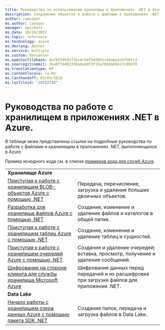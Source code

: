 ```yaml
---
title: Руководства по использованию хранилища в приложениях .NET в Azure
description: Сохранение объектов и работа с файлами в приложениях .NET, выполняющихся в Azure
author: camsoper
ms.author: casoper
manager: wpickett
ms.date: 10/19/2017
ms.topic: reference
ms.technology: azure
ms.devlang: dotnet
ms.service: multiple
ms.custom: devcenter
ms.openlocfilehash: 0a78559541f1bc4c94f94d991c44aee2cbf56fc3
ms.sourcegitcommit: 3ba0ff4463338a0ab0f3f15a7601b89417c06970
ms.translationtype: HT
ms.contentlocale: ru-RU
ms.lasthandoff: 03/05/2018
ms.locfileid: "29752736"
---
```

# <a name="tutorials-for-working-with-storage-in-your-net-apps-on-azure"></a>Руководства по работе с хранилищем в приложениях .NET в Azure.

В таблице ниже представлены ссылки на подробные руководства по работе с файлами и хранилищем в приложениях .NET, выполняющихся в Azure.

Пример исходного кода см. в списке [примеров кода для служб Azure](https://azure.microsoft.com/resources/samples/?platform=dotnet).

| | |
|---|---|
| **Хранилище Azure** ||
| [Приступая к работе с хранилищем BLOB-объектов Azure с помощью .NET][1] | Передача, перечисление, загрузка и удаление больших двоичных объектов. |
| [Разработка для хранилища файлов Azure с помощью .NET][4] | Создание, изменение и удаление файлов и каталогов в общей папке. | 
| [Приступая к работе с хранилищем таблиц Azure с помощью .NET][3] | Создание, изменение и удаление таблиц и сущностей. |
| [Приступая к работе с хранилищем очередей Azure с помощью .NET][2] | Создание и удаление очередей; вставка, просмотр, получение и удаление сообщений. |
| [Шифрование на стороне клиента для службы хранилища Microsoft Azure][5] | Шифрование данных перед передачей и их расшифровка при загрузке файлов для приложения .NET. 
|**Data Lake**||
| [Начало работы с хранилищем озера данных Azure с помощью пакета SDK .NET][6] | Создание папок, передача и загрузка файлов в Data Lake. | 

[1]: /azure/storage/storage-dotnet-how-to-use-blobs
[2]: /azure/storage/storage-dotnet-how-to-use-queues
[3]: /azure/storage/storage-dotnet-how-to-use-tables
[4]: /azure/storage/storage-dotnet-how-to-use-files
[5]: /azure/storage/storage-client-side-encryption
[6]: /azure/data-lake-store/data-lake-store-get-started-net-sdk